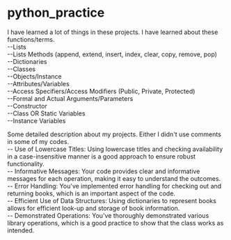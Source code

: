 # python_practice

I have learned a lot of things in these projects. I have learned about these functions/terms.
  <br>--Lists
  <br>--Lists Methods (append, extend, insert, index, clear, copy, remove, pop)
  <br>--Dictionaries
  <br>--Classes
  <br>--Objects/Instance
  <br>--Attributes/Variables
  <br>--Access Specifiers/Access Modifiers (Public, Private, Protected)
  <br>--Formal and Actual Arguments/Parameters
  <br>--Constructor
  <br>--Class OR Static Variables
  <br>--Instance Variables

Some detailed description about my projects. Either I didn't use comments in some of my codes.
 <br>-- Use of Lowercase Titles: Using lowercase titles and checking availability in a case-insensitive manner is a good approach to ensure robust functionality.
 <br>-- Informative Messages: Your code provides clear and informative messages for each operation, making it easy to understand the outcomes.
 <br>-- Error Handling: You've implemented error handling for checking out and returning books, which is an important aspect of the code.
 <br>-- Efficient Use of Data Structures: Using dictionaries to represent books allows for efficient look-up and storage of book information.
 <br>-- Demonstrated Operations: You've thoroughly demonstrated various library operations, which is a good practice to show that the class works as intended.
